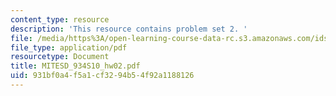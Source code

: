 ```yaml
---
content_type: resource
description: 'This resource contains problem set 2. '
file: /media/https%3A/open-learning-course-data-rc.s3.amazonaws.com/ids-505j-engineering-economics-and-regulation-of-the-electric-power-sector-spring-2010/931bf0a4f5a1cf3294b54f92a1188126_MITESD_934S10_hw02.pdf
file_type: application/pdf
resourcetype: Document
title: MITESD_934S10_hw02.pdf
uid: 931bf0a4-f5a1-cf32-94b5-4f92a1188126
---
```

